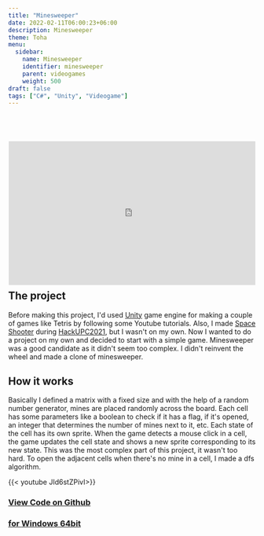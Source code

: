 ```yaml
---
title: "Minesweeper"
date: 2022-02-11T06:00:23+06:00
description: Minesweeper
theme: Toha
menu:
  sidebar:
    name: Minesweeper
    identifier: minesweeper
    parent: videogames
    weight: 500
draft: false
tags: ["C#", "Unity", "Videogame"]
---
```


<div style="position:relative;padding-bottom:55.66%;     zoom: 0.6;
    -webkit-transform: scale(0.6);
    -moz-transform: scale(0.6);
    transform: scale(0.6)">
 <iframe style="width:166%;height:174%;position:absolute; margin-left: -33%; marginheight: -50%"
 frameborder="0"
 src="
https://bernatbc.me/webgl/MinesweeperWebGL/index.html
"
mozallowfullscreen="true" allow="autoplay; fullscreen" style="border:0px #000000 none;" name="MinesWeeper" scrolling="no" msallowfullscreen="true" allowfullscreen="true" webkitallowfullscreen="true" allowtransparency="true"
>
</iframe>
</div>

{{< line_break >}}
{{< line_break >}}
{{< line_break >}}
{{< line_break >}}
{{< line_break >}}
{{< line_break >}}
{{< line_break >}}
{{< line_break >}}


## The project
Before making this project, I'd used [<i class="fa-brands fa-unity"></i>Unity](https://unity.com/) game engine for making a couple of games like Tetris by following some Youtube tutorials. Also, I made [Space Shooter](/posts/competitions/hackupc2021/) during [HackUPC2021](https://hackupc.com/), but I wasn't on my own. Now I wanted to do a project on my own and decided to start with a simple game. Minesweeper was a good candidate as it didn't seem too complex. I didn't reinvent the wheel and made a clone of minesweeper.

## How it works
Basically I defined a matrix with a fixed size and with the help of a random number generator, mines are placed randomly across the board. Each cell has some parameters like a boolean to check if it has a flag, if it's opened, an integer that determines the number of mines next to it, etc. Each state of the cell has its own sprite. When the game detects a mouse click in a cell, the game updates the cell state and shows a new sprite corresponding to its new state. This was the most complex part of this project, it wasn't too hard. To open the adjacent cells when there's no mine in a cell, I made a dfs algorithm.

{{< youtube JId6stZPivI>}}

### [View Code on <i class="fab fa-github"></i>Github](https://github.com/BernatBC/Minesweeper) 

### [<i class="fa-solid fa-cloud-arrow-down"></i> for <i class="fa-brands fa-windows"></i>Windows 64bit](https://github.com/BernatBC/Minesweeper/raw/main/MinesWeeper.zip)
